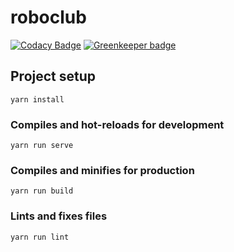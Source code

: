 # roboclub

[![Codacy Badge](https://api.codacy.com/project/badge/Grade/f4c1245ec3de4f5ebcff05ef5ab9318f)](https://app.codacy.com/app/iamareebjamal/roboclub-vue?utm_source=github.com&utm_medium=referral&utm_content=open-roboclub/roboclub-vue&utm_campaign=Badge_Grade_Dashboard)
[![Greenkeeper badge](https://badges.greenkeeper.io/open-roboclub/roboclub-vue.svg)](https://greenkeeper.io/)

## Project setup
```
yarn install
```

### Compiles and hot-reloads for development
```
yarn run serve
```

### Compiles and minifies for production
```
yarn run build
```

### Lints and fixes files
```
yarn run lint
```

